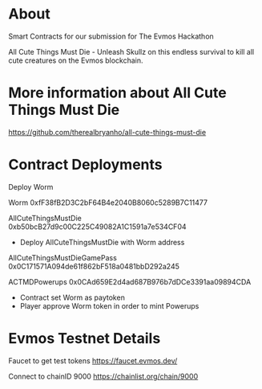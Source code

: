 # About

Smart Contracts for our submission for The Evmos Hackathon

All Cute Things Must Die - Unleash Skullz on this endless survival to kill all cute creatures on the Evmos blockchain.

# More information about All Cute Things Must Die

https://github.com/therealbryanho/all-cute-things-must-die

# Contract Deployments

Deploy Worm

Worm 0xfF38fB2D3C2bF64B4e2040B8060c5289B7C11477

AllCuteThingsMustDie 0xb50bcB27d9c00C225C49082A1C1591a7e534CF04

- Deploy AllCuteThingsMustDie with Worm address

AllCuteThingsMustDieGamePass 0x0C171571A094de61f862bF518a0481bbD292a245

ACTMDPowerups 0x0CAd659E2d4ad687B976b7dDCe3391aa09894CDA

- Contract set Worm as paytoken
- Player approve Worm token in order to mint Powerups

# Evmos Testnet Details

Faucet to get test tokens https://faucet.evmos.dev/

Connect to chainID 9000 https://chainlist.org/chain/9000 